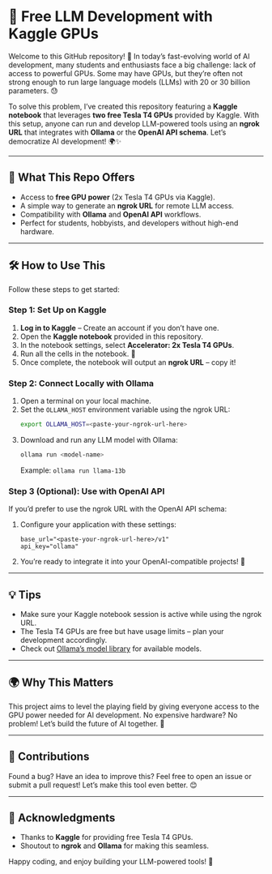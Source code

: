 # 🚀 Free LLM Development with Kaggle GPUs

Welcome to this GitHub repository! 🎉 In today’s fast-evolving world of AI development, many students and enthusiasts face a big challenge: lack of access to powerful GPUs. Some may have GPUs, but they’re often not strong enough to run large language models (LLMs) with 20 or 30 billion parameters. 😓

To solve this problem, I’ve created this repository featuring a **Kaggle notebook** that leverages **two free Tesla T4 GPUs** provided by Kaggle. With this setup, anyone can run and develop LLM-powered tools using an **ngrok URL** that integrates with **Ollama** or the **OpenAI API schema**. Let’s democratize AI development! 🌍✨

---

## 🌟 What This Repo Offers
- Access to **free GPU power** (2x Tesla T4 GPUs via Kaggle).
- A simple way to generate an **ngrok URL** for remote LLM access.
- Compatibility with **Ollama** and **OpenAI API** workflows.
- Perfect for students, hobbyists, and developers without high-end hardware.

---

## 🛠️ How to Use This

Follow these steps to get started:

### Step 1: Set Up on Kaggle
1. **Log in to Kaggle** – Create an account if you don’t have one.
2. Open the **Kaggle notebook** provided in this repository.
3. In the notebook settings, select **Accelerator: 2x Tesla T4 GPUs**.
4. Run all the cells in the notebook. 🚀
5. Once complete, the notebook will output an **ngrok URL** – copy it!

### Step 2: Connect Locally with Ollama
1. Open a terminal on your local machine.
2. Set the `OLLAMA_HOST` environment variable using the ngrok URL:
   ```bash
   export OLLAMA_HOST=<paste-your-ngrok-url-here>
   ```
3. Download and run any LLM model with Ollama:
   ```bash
   ollama run <model-name>
   ```
   Example: `ollama run llama-13b`

### Step 3 (Optional): Use with OpenAI API
If you’d prefer to use the ngrok URL with the OpenAI API schema:
1. Configure your application with these settings:
   ```plaintext
   base_url="<paste-your-ngrok-url-here>/v1"
   api_key="ollama"
   ```
2. You’re ready to integrate it into your OpenAI-compatible projects! 🎉

---

## 💡 Tips
- Make sure your Kaggle notebook session is active while using the ngrok URL.
- The Tesla T4 GPUs are free but have usage limits – plan your development accordingly.
- Check out [Ollama’s model library](https://ollama.ai/library) for available models.

---

## 🌍 Why This Matters
This project aims to level the playing field by giving everyone access to the GPU power needed for AI development. No expensive hardware? No problem! Let’s build the future of AI together. 🤝

---

## 📢 Contributions
Found a bug? Have an idea to improve this? Feel free to open an issue or submit a pull request! Let’s make this tool even better. 😊

---

## 🙏 Acknowledgments
- Thanks to **Kaggle** for providing free Tesla T4 GPUs.
- Shoutout to **ngrok** and **Ollama** for making this seamless.

Happy coding, and enjoy building your LLM-powered tools! 🎈

